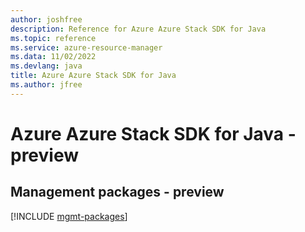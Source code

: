 ```yaml
---
author: joshfree
description: Reference for Azure Azure Stack SDK for Java
ms.topic: reference
ms.service: azure-resource-manager
ms.data: 11/02/2022
ms.devlang: java
title: Azure Azure Stack SDK for Java
ms.author: jfree
---
```

# Azure Azure Stack SDK for Java - preview

## Management packages - preview
[!INCLUDE [mgmt-packages](azure-stack-mgmt-index.md)]